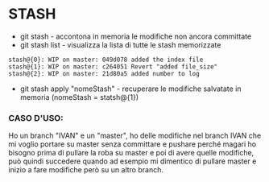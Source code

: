 # STASH

* git stash - accontona in memoria le modifiche non ancora committate
* git stash list - visualizza la lista di tutte le stash memorizzate
```
stash@{0}: WIP on master: 049d078 added the index file
stash@{1}: WIP on master: c264051 Revert "added file_size"
stash@{2}: WIP on master: 21d80a5 added number to log
```

* git stash apply "nomeStash" - recuperare le modifiche salvatate in memoria (nomeStash = statsh@{1})

### CASO D'USO: 

Ho un branch "IVAN" e un "master", ho delle modifiche nel branch IVAN che mi voglio portare su master senza committare e pushare perché magari ho bisogno prima di pullare la roba su master e poi di avere quelle modifiche, può quindi succedere quando ad esempio mi dimentico di pullare master e inizio a fare modifiche però su un altro branch. 